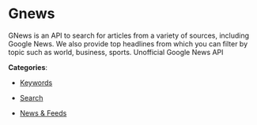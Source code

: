 # Gnews


GNews is an API to search for articles from a variety of sources, including Google News. We also provide top headlines from which you can filter by topic such as world, business, sports. Unofficial Google News API



**Categories**:

- [Keywords](https://github.com/apis-list/apis-list#keywords)

- [Search](https://github.com/apis-list/apis-list#search)

- [News & Feeds](https://github.com/apis-list/apis-list#news-and-feeds)



